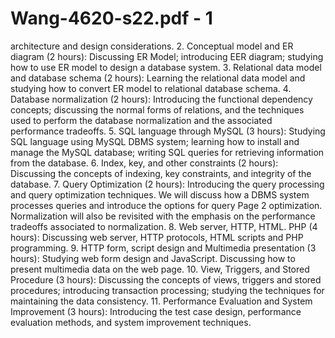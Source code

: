 # Wang-4620-s22.pdf - 1

architecture and design considerations. 
2. Conceptual model and ER diagram (2 hours): Discussing ER Model; introducing EER diagram; 
studying how to use ER model to design a database system. 
3. Relational data model and database schema (2 hours): Learning the relational data model and 
studying how to convert ER model to relational database schema. 
4. Database normalization (2 hours): Introducing the functional dependency concepts; discussing the 
normal forms of relations, and the techniques used to perform the database normalization and the 
associated performance tradeoffs. 
5. SQL language through MySQL (3 hours): Studying SQL language using MySQL DBMS system; 
learning how to install and manage the MySQL database; writing SQL queries for retrieving 
information from the database. 
6. Index, key, and other constraints (2 hours): Discussing the concepts of indexing, key constraints, and 
integrity of the database. 
7. Query Optimization (2 hours): Introducing the query processing and query optimization techniques. 
We will discuss how a DBMS system processes queries and introduce the options for query Page 2
optimization. Normalization will also be revisited with the emphasis on the performance tradeoffs 
associated to normalization. 
8. Web server, HTTP, HTML. PHP (4 hours): Discussing web server, HTTP protocols, HTML scripts 
and PHP programming. 
9. HTTP form, script design and Multimedia presentation (3 hours): Studying web form design and 
JavaScript. Discussing how to present multimedia data on the web page.
10. View, Triggers, and Stored Procedure (3 hours): Discussing the concepts of views, triggers and 
stored procedures; introducing transaction processing; studying the techniques for maintaining the data 
consistency.
11. Performance Evaluation and System Improvement (3 hours): Introducing the test case design, 
performance evaluation methods, and system improvement techniques.
